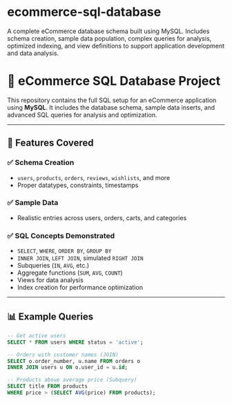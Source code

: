 # ecommerce-sql-database
A complete eCommerce database schema built using MySQL. Includes schema creation, sample data population, complex queries for analysis, optimized indexing, and view definitions to support application development and data analysis.
# 🛒 eCommerce SQL Database Project

This repository contains the full SQL setup for an eCommerce application using **MySQL**. It includes the database schema, sample data inserts, and advanced SQL queries for analysis and optimization.

---

## 📌 Features Covered

### ✅ Schema Creation
- `users`, `products`, `orders`, `reviews`, `wishlists`, and more
- Proper datatypes, constraints, timestamps

### ✅ Sample Data
- Realistic entries across users, orders, carts, and categories

### ✅ SQL Concepts Demonstrated
- `SELECT`, `WHERE`, `ORDER BY`, `GROUP BY`
- `INNER JOIN`, `LEFT JOIN`, simulated `RIGHT JOIN`
- Subqueries (`IN`, `AVG`, etc.)
- Aggregate functions (`SUM`, `AVG`, `COUNT`)
- Views for data analysis
- Index creation for performance optimization

---

## 📊 Example Queries

```sql
-- Get active users
SELECT * FROM users WHERE status = 'active';

-- Orders with customer names (JOIN)
SELECT o.order_number, u.name FROM orders o
INNER JOIN users u ON o.user_id = u.id;

-- Products above average price (Subquery)
SELECT title FROM products
WHERE price > (SELECT AVG(price) FROM products);
